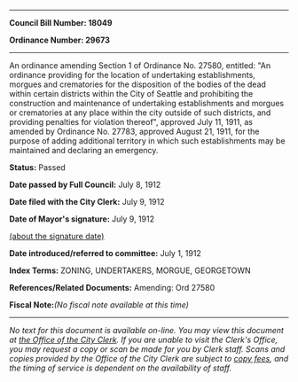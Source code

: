 

********

**Council Bill Number: 18049**
   
**Ordinance Number: 29673**
********

 An ordinance amending Section 1 of Ordinance No. 27580, entitled: "An ordinance providing for the location of undertaking establishments, morgues and crematories for the disposition of the bodies of the dead within certain districts within the City of Seattle and prohibiting the construction and maintenance of undertaking establishments and morgues or crematories at any place within the city outside of such districts, and providing penalties for violation thereof", approved July 11, 1911, as amended by Ordinance No. 27783, approved August 21, 1911, for the purpose of adding additional territory in which such establishments may be maintained and declaring an emergency.

**Status:** Passed
   
**Date passed by Full Council:** July 8, 1912
   
**Date filed with the City Clerk:** July 9, 1912
   
**Date of Mayor's signature:** July 9, 1912
   
[(about the signature date)](/~public/approvaldate.htm)
   
   
   
**Date introduced/referred to committee:** July 1, 1912
   
   
**Index Terms:** ZONING, UNDERTAKERS, MORGUE, GEORGETOWN

**References/Related Documents:** Amending: Ord 27580

**Fiscal Note:**_(No fiscal note available at this time)_
********

_No text for this document is available on-line. You may view this document at [the Office of the City Clerk](http://www.seattle.gov/leg/clerk/contactUs.htm). If you are unable to visit the Clerk's Office, you may request a copy or scan be made for you by Clerk staff. Scans and copies provided by the Office of the City Clerk are subject to [copy fees](http://clerk.seattle.gov/~public/clerkfees.htm), and the timing of service is dependent on the availability of staff._

